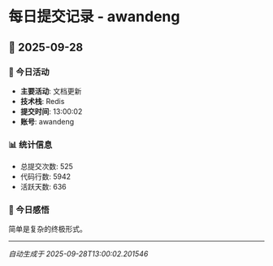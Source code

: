 # 每日提交记录 - awandeng

## 📅 2025-09-28

### 🎯 今日活动
- **主要活动**: 文档更新
- **技术栈**: Redis
- **提交时间**: 13:00:02
- **账号**: awandeng

### 📊 统计信息
- 总提交次数: 525
- 代码行数: 5942
- 活跃天数: 636

### 💭 今日感悟
简单是复杂的终极形式。

---
*自动生成于 2025-09-28T13:00:02.201546*
